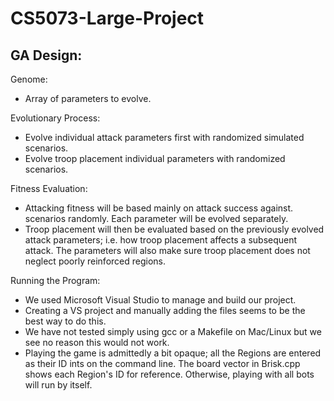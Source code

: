 # CS5073-Large-Project

## GA Design:

Genome:
   * Array of parameters to evolve.

Evolutionary Process:
   * Evolve individual attack parameters first with randomized simulated scenarios.
   * Evolve troop placement individual parameters with randomized scenarios.

Fitness Evaluation:
   * Attacking fitness will be based mainly on attack success against.
     scenarios randomly. Each parameter will be evolved separately.
   * Troop placement will then be evaluated based on the 
     previously evolved attack parameters; i.e. how troop placement 
	   affects a subsequent attack. The parameters will also make
	   sure troop placement does not neglect poorly reinforced regions.
   
Running the Program:
   * We used Microsoft Visual Studio to manage and build our project.
   * Creating a VS project and manually adding the files seems to be the best way to do this.
   * We have not tested simply using gcc or a Makefile on Mac/Linux but we see no reason this would not work.
   * Playing the game is admittedly a bit opaque; all the Regions are entered as their ID ints on the command line.
           The board vector in Brisk.cpp shows each Region's ID for reference. Otherwise, playing with all bots will run by itself.
